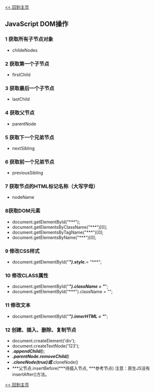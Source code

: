 [<< 回到主页](http://suzy1993.github.io/misszy/)

## JavaScript DOM操作

### 1 获取所有子节点对象
* childeNodes

### 2 获取第一个子节点
* firstChild

### 3 获取最后一个子节点
* lastChild

### 4 获取父节点
* parentNode

### 5 获取下一个兄弟节点
* nextSibling

### 6 获取前一个兄弟节点
* previousSibling

### 7 获取节点的HTML标记名称（大写字母）
* nodeName

### 8获取DOM元素
* document.getElementById("***");
* document.getElementsByClassName("***")[0];
* document.getElementsByTagName("***")[0];
* document.getElementsByName("***")[0];

### 9 修改CSS样式
* document.getElementById("***").style.***= "***";

### 10 修改CLASS属性
* document.getElementById("***").className = "***";
* document.getElementById("***").className = "";

### 11 修改文本
* document.getElementById("***").innerHTML = "***";

### 12 创建、插入、删除、复制节点
* document.createElement('div');
* document.createTextNode('123');
* ***.appendChild(***);
* ***.parentNode.removeChild(***)
* ***.cloneNode(true)或***.cloneNode()
* ***父节点.insertBefore(***待插入节点, ***参考节点)
注意：原生JS没有insertAfter()方法。

[<< 回到主页](http://suzy1993.github.io/misszy/)
